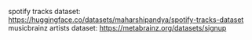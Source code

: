 spotify tracks dataset: https://huggingface.co/datasets/maharshipandya/spotify-tracks-dataset
musicbrainz artists dataset: https://metabrainz.org/datasets/signup
